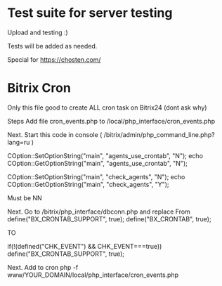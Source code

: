 # Test suite for server testing
Upload and testing :)

Tests will be added as needed.

Special for https://chosten.com/

# Bitrix Cron

Only this file good to create ALL cron task on Bitrix24 (dont ask why)

Steps
Add file cron_events.php to /local/php_interface/cron_events.php

Next. Start this code in console ( /bitrix/admin/php_command_line.php?lang=ru )

COption::SetOptionString("main", "agents_use_crontab", "N"); 
echo COption::GetOptionString("main", "agents_use_crontab", "N"); 

COption::SetOptionString("main", "check_agents", "N"); 
echo COption::GetOptionString("main", "check_agents", "Y");

Must be NN

Next. Go to /bitrix/php_interface/dbconn.php and replace
From
define("BX_CRONTAB_SUPPORT", true);
define("BX_CRONTAB", true);

TO

if(!(defined("CHK_EVENT") && CHK_EVENT===true))
   define("BX_CRONTAB_SUPPORT", true);

Next. Add to cron php -f www/YOUR_DOMAIN/local/php_interface/cron_events.php
